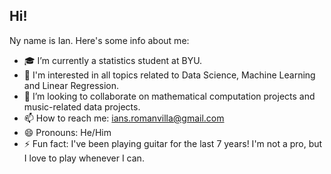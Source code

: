## Hi!

<!--
**eatsfrog/eatsfrog** is a ✨ _special_ ✨ repository because its `README.md` (this file) appears on your GitHub profile.

Here are some ideas to get you started:

- 🔭 I’m currently working on ...
- 🌱 I’m currently learning ...
- 👯 I’m looking to collaborate on ...
- 🤔 I’m looking for help with ...
- 💬 Ask me about ...
- 📫 How to reach me: ...
- 😄 Pronouns: ...
- ⚡ Fun fact: ...
-->

Ny name is Ian. Here's some info about me:
- 🎓 I’m currently a statistics student at BYU.
- 🌱 I'm interested in all topics related to Data Science, Machine Learning and Linear Regression.
- 👯 I’m looking to collaborate on mathematical computation projects and music-related data projects.
- 📫 How to reach me: ians.romanvilla@gmail.com
- 😄 Pronouns: He/Him
- ⚡ Fun fact: I've been playing guitar for the last 7 years! I'm not a pro, but I love to play whenever I can.
